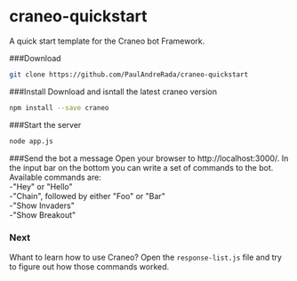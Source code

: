 # craneo-quickstart
A quick start template for the Craneo bot Framework.


###Download
```bash
git clone https://github.com/PaulAndreRada/craneo-quickstart
```

###Install
Download and isntall the latest craneo version

```bash
npm install --save craneo
```

###Start the server
```bash 
node app.js
```

###Send the bot a message
Open your browser to http://localhost:3000/.
In the input bar on the bottom you can write a set of commands to the bot. 
Available commands are: </br>
  -"Hey" or "Hello"</br>
  -"Chain", followed by either "Foo" or "Bar"</br>
  -"Show Invaders"</br>
  -"Show Breakout"</br>
  
### Next
Whant to learn how to use Craneo? 
Open the `response-list.js` file and try to figure out how those commands worked.

